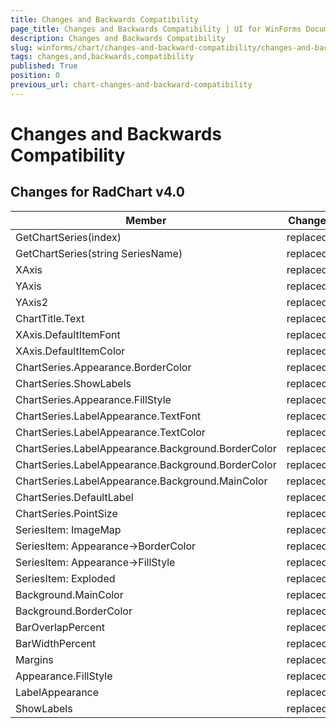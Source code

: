 ```yaml
---
title: Changes and Backwards Compatibility
page_title: Changes and Backwards Compatibility | UI for WinForms Documentation
description: Changes and Backwards Compatibility
slug: winforms/chart/changes-and-backward-compatibility/changes-and-backwards-compatibility
tags: changes,and,backwards,compatibility
published: True
position: 0
previous_url: chart-changes-and-backward-compatibility
---
```


# Changes and Backwards Compatibility



## Changes for RadChart v4.0


|  __Member__  |  __Change__  |  __Details__  |
| ------ | ------ | ------ |
|GetChartSeries(index)|replaced|GetSeries(index)|
|GetChartSeries(string SeriesName)|replaced|GetSeries(string SeriesName)|
|XAxis|replaced|RadChart.PlotArea.XAxis|
|YAxis|replaced|RadChart.PlotArea.YAxis|
|YAxis2|replaced|RadChart.PlotArea.YAxis2|
|ChartTitle.Text|replaced|ChartTitle.TextBlock.Text|
|XAxis.DefaultItemFont|replaced|XAxis.Appearance.TextAppearance.TextProperties.Font|
|XAxis.DefaultItemColor|replaced|XAxis.Appearance.TextAppearance.TextProperties.Color|
|ChartSeries.Appearance.BorderColor|replaced|ChartSeries.Appearance.Border.Color|
|ChartSeries.ShowLabels|replaced|ChartSeries.Appearance.ShowLabels|
|ChartSeries.Appearance.FillStyle|replaced|ChartSeries.Appearance.FillStyle.FillType|
|ChartSeries.LabelAppearance.TextFont|replaced|ChartSeries.Appearance.TextAppearance.TextProperties.Font|
|ChartSeries.LabelAppearance.TextColor|replaced|ChartSeries.Appearance.TextAppearance.TextProperties.Color|
|ChartSeries.LabelAppearance.Background.BorderColor|replaced|ChartSeries.Appearance.LabelAppearance.Border.Color|
|ChartSeries.LabelAppearance.Background.BorderColor|replaced|ChartSeries.Appearance.LabelAppearance.FillStyle.FillType|
|ChartSeries.LabelAppearance.Background.MainColor|replaced|ChartSeries.Appearance.LabelAppearance.FillStyle.MainColor|
|ChartSeries.DefaultLabel|replaced|ChartSeries.DefaultLabelValue|
|ChartSeries.PointSize|replaced|ChartSeries.Appearance.PointMark.Dimensions.SetDimensions(4,4)|
|SeriesItem: ImageMap|replaced|ActiveRegion|
|SeriesItem: Appearance->BorderColor|replaced|Appearance->Border->Color|
|SeriesItem: Appearance->FillStyle|replaced|Appearance->FillStyle->FillType|
|SeriesItem: Exploded|replaced|Appearance->Exploded|
|Background.MainColor|replaced|Appearance.FillStyle.MainColor|
|Background.BorderColor|replaced|Appearance.Border.Color|
|BarOverlapPercent|replaced|Appearance.BarOverlapPercent|
|BarWidthPercent|replaced|Appearance.BarWidthPercent|
|Margins|replaced|PlotArea.Appearance.Dimensions.Margins|
|Appearance.FillStyle|replaced|Appearance.FillStyle.FillType|
|LabelAppearance|replaced|Appearance.TextAppearance|
|ShowLabels|replaced|Appearance.LabelAppearance|
